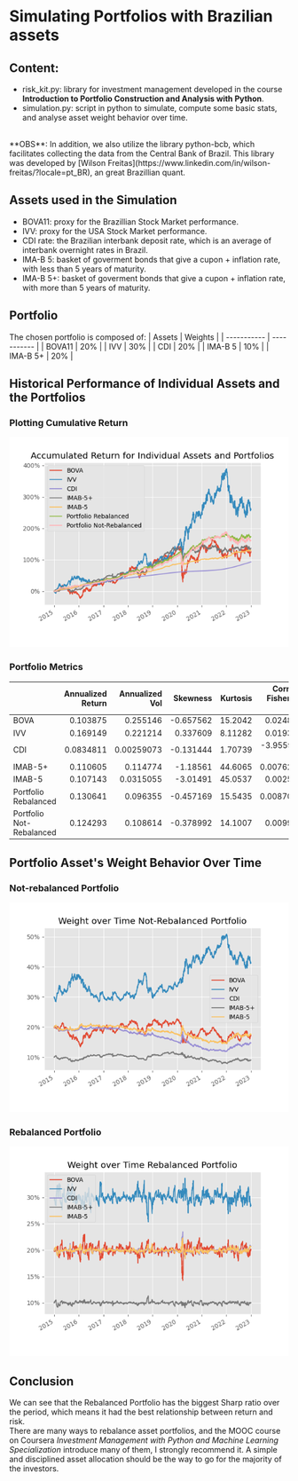 # Simulating Portfolios with Brazilian assets

## Content:
+ risk_kit.py: library for investment management developed in the course **Introduction to Portfolio Construction and Analysis with Python**.
+ simulation.py: script in python to simulate, compute some basic stats, and analyse asset weight behavior over time.
<br>
**OBS**: In addition, we also utilize the library python-bcb, which facilitates collecting the data from the Central Bank of Brazil. This library was developed by [Wilson Freitas](https://www.linkedin.com/in/wilson-freitas/?locale=pt_BR), an great Brazillian quant.

## Assets used in the Simulation

+ BOVA11: proxy for the Brazillian Stock Market performance.
+ IVV: proxy for the USA Stock Market performance.
+ CDI rate: the Brazilian interbank deposit rate, which is an average of interbank overnight rates in Brazil.
+ IMA-B 5: basket of goverment bonds that give a cupon + inflation rate, with less than 5 years of maturity.
+ IMA-B 5+: basket of goverment bonds that give a cupon + inflation rate, with more than 5 years of maturity.

## Portfolio

The chosen portfolio is composed of:
| Assets | Weights |
| ----------- | ----------- |
| BOVA11 | 20% |
| IVV | 30% |
| CDI | 20% |
| IMA-B 5 | 10% |
| IMA-B 5+ | 20% |

## Historical Performance of Individual Assets and the Portfolios
### Plotting Cumulative Return
![Alt text](plots/aggregated_return.png?raw=true "Title")

### Portfolio Metrics
|                          |   Annualized Return |   Annualized Vol |   Skewness |   Kurtosis |   Cornish-Fisher VaR (5%) |   Historic CVaR (5%) |   Sharpe Ratio |   Max Drawdown |
|:-------------------------|--------------------:|-----------------:|-----------:|-----------:|--------------------------:|---------------------:|---------------:|---------------:|
| BOVA                     |           0.103875  |       0.255146   |  -0.657562 |   15.2042  |               0.0248238   |          0.0362012   |    0.0737549   |     -0.469317  |
| IVV                      |           0.169149  |       0.221214   |   0.337609 |    8.11282 |               0.0193944   |          0.0300408   |    0.357503    |     -0.315595  |
| CDI                      |           0.0834811 |       0.00259073 |  -0.131444 |    1.70739 |              -3.95591e-05 |         -5.36506e-05 |    5.05456e-05 |      0         |
| IMAB-5+                  |           0.110605  |       0.114774   |  -1.18561  |   44.6065  |               0.00762286  |          0.0156972   |    0.218166    |     -0.187056  |
| IMAB-5                   |           0.107143  |       0.0315055  |  -3.01491  |   45.0537  |               0.0025355   |          0.00435255  |    0.693397    |     -0.0537667 |
| Portfolio Rebalanced     |           0.130641  |       0.096355   |  -0.457169 |   15.5435  |               0.00870436  |          0.0133886   |    0.451858    |     -0.193758  |
| Portfolio Not-Rebalanced |           0.124293  |       0.108614   |  -0.378992 |   14.1007  |               0.0099491   |          0.0152618   |    0.346898    |     -0.208792  |

## Portfolio Asset's Weight Behavior Over Time

### Not-rebalanced Portfolio
![Alt text](plots/weights_non-rabalanced.png?raw=true "Title")

### Rebalanced Portfolio
![Alt text](plots/weights_rabalanced.png?raw=true "Title")


## Conclusion

We can see that the Rebalanced Portfolio has the biggest Sharp ratio over the period, which means it had the best relationship between return and risk.
<br>
There are many ways to rebalance asset portfolios, and the MOOC course on Coursera _Investment Management with Python and Machine Learning Specialization_ introduce many of them, I strongly recommend it. A simple and disciplined asset allocation should be the way to go for the majority of the investors.
